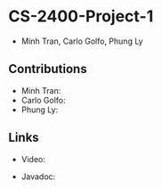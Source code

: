 # CS-2400-Project-1

- Minh Tran, Carlo Golfo, Phung Ly

## Contributions

- Minh Tran:
- Carlo Golfo:
- Phung Ly:

## Links

- Video:

- Javadoc: 

